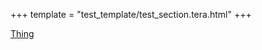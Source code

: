 +++
template = "test_template/test_section.tera.html"
+++

<a href="@/test/section/page"> Thing </a>
